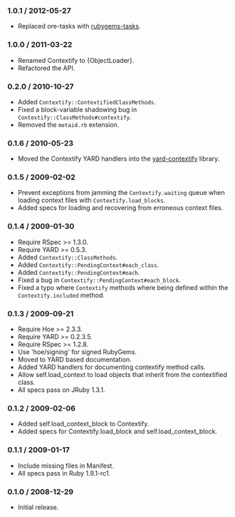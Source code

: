 ### 1.0.1 / 2012-05-27

* Replaced ore-tasks with
  [rubygems-tasks](https://github.com/postmodern/rubygems-tasks#readme).

### 1.0.0 / 2011-03-22

* Renamed Contextify to {ObjectLoader}.
* Refactored the API.

### 0.2.0 / 2010-10-27

* Added `Contextify::ContextifiedClassMethods`.
* Fixed a block-variable shadowing bug in
  `Contextify::ClassMethods#contextify`.
* Removed the `metaid.rb` extension.

### 0.1.6 / 2010-05-23

* Moved the Contextify YARD handlers into the
  [yard-contextify](http://github.com/postmodern/yard-contextify) library.

### 0.1.5 / 2009-02-02

* Prevent exceptions from jamming the `Contextify.waiting` queue when
  loading context files with `Contextify.load_blocks`.
* Added specs for loading and recovering from erroneous context files.

### 0.1.4 / 2009-01-30

* Require RSpec >= 1.3.0.
* Require YARD >= 0.5.3.
* Added `Contextify::ClassMethods`.
* Added `Contextify::PendingContext#each_class`.
* Added `Contextify::PendingContext#each`.
* Fixed a bug in `Contextify::PendingContext#each_block`.
* Fixed a typo where `Contextify` methods where being defined within
  the `Contextify.included` method.

### 0.1.3 / 2009-09-21

* Require Hoe >= 2.3.3.
* Require YARD >= 0.2.3.5.
* Require RSpec >= 1.2.8.
* Use 'hoe/signing' for signed RubyGems.
* Moved to YARD based documentation.
* Added YARD handlers for documenting contextify method calls.
* Allow self.load_context to load objects that inherit from the contextified class.
* All specs pass on JRuby 1.3.1.

### 0.1.2 / 2009-02-06

* Added self.load_context_block to Contextify.
* Added specs for Contextify.load_block and self.load_context_block.

### 0.1.1 / 2009-01-17

* Include missing files in Manifest.
* All specs pass in Ruby 1.9.1-rc1.

### 0.1.0 / 2008-12-29

* Initial release.

